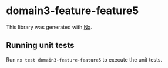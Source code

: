 # domain3-feature-feature5

This library was generated with [Nx](https://nx.dev).

## Running unit tests

Run `nx test domain3-feature-feature5` to execute the unit tests.

